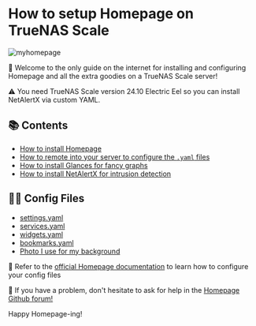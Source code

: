 # How to setup Homepage on TrueNAS Scale

![myhomepage](https://github.com/user-attachments/assets/a202ec01-72f4-437a-89f1-b57e708524af)

👋 Welcome to the only guide on the internet for installing and configuring Homepage and all the extra goodies on a TrueNAS Scale server!

⚠️ You need TrueNAS Scale version 24.10 Electric Eel so you can install NetAlertX via custom YAML.

## 📚 **Contents**
+ [How to install Homepage](https://github.com/owennewo-photo/setup-Homepage-on-TrueNAS/blob/main/Homepage-install.md)
+ [How to remote into your server to configure the `.yaml` files](https://github.com/owennewo-photo/setup-Homepage-on-TrueNAS/blob/main/SSH-guide.md)
+ [How to install Glances for fancy graphs](https://github.com/owennewo-photo/setup-Homepage-on-TrueNAS/blob/main/Glances-install.md)
+ [How to install NetAlertX for intrusion detection](https://github.com/owennewo-photo/setup-Homepage-on-TrueNAS/blob/main/NetAlertX-install.md)

## 🧑‍💻 **Config Files**
+ [settings.yaml](https://github.com/owennewo-photo/setup-Homepage-on-TrueNAS/blob/main/settings.yaml)
+ [services.yaml](https://github.com/owennewo-photo/setup-Homepage-on-TrueNAS/blob/main/services.yaml)
+ [widgets.yaml](https://github.com/owennewo-photo/setup-Homepage-on-TrueNAS/blob/main/widgets.yaml)
+ [bookmarks.yaml](https://github.com/owennewo-photo/setup-Homepage-on-TrueNAS/blob/main/bookmarks.yaml)
+ [Photo I use for my background](https://github.com/owennewo-photo/setup-Homepage-on-TrueNAS/blob/main/seascape.jpg)

📄 Refer to the [official Homepage documentation](https://gethomepage.dev/configs/) to learn how to configure your config files

🤔 If you have a problem, don't hesitate to ask for help in the [Homepage Github forum!](https://github.com/gethomepage/homepage/discussions)

Happy Homepage-ing!
